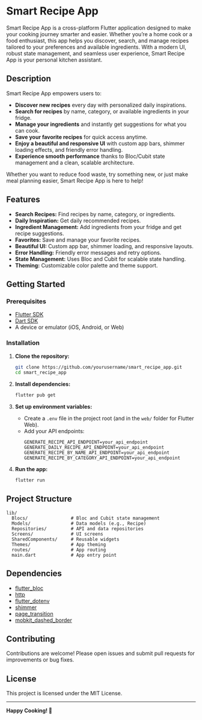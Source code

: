 # Smart Recipe App

Smart Recipe App is a cross-platform Flutter application designed to make your cooking journey smarter and easier. Whether you’re a home cook or a food enthusiast, this app helps you discover, search, and manage recipes tailored to your preferences and available ingredients. With a modern UI, robust state management, and seamless user experience, Smart Recipe App is your personal kitchen assistant.

## Description

Smart Recipe App empowers users to:
- **Discover new recipes** every day with personalized daily inspirations.
- **Search for recipes** by name, category, or available ingredients in your fridge.
- **Manage your ingredients** and instantly get suggestions for what you can cook.
- **Save your favorite recipes** for quick access anytime.
- **Enjoy a beautiful and responsive UI** with custom app bars, shimmer loading effects, and friendly error handling.
- **Experience smooth performance** thanks to Bloc/Cubit state management and a clean, scalable architecture.

Whether you want to reduce food waste, try something new, or just make meal planning easier, Smart Recipe App is here to help!

## Features

- **Search Recipes:** Find recipes by name, category, or ingredients.
- **Daily Inspiration:** Get daily recommended recipes.
- **Ingredient Management:** Add ingredients from your fridge and get recipe suggestions.
- **Favorites:** Save and manage your favorite recipes.
- **Beautiful UI:** Custom app bar, shimmer loading, and responsive layouts.
- **Error Handling:** Friendly error messages and retry options.
- **State Management:** Uses Bloc and Cubit for scalable state handling.
- **Theming:** Customizable color palette and theme support.

## Getting Started

### Prerequisites

- [Flutter SDK](https://flutter.dev/docs/get-started/install)
- [Dart SDK](https://dart.dev/get-dart)
- A device or emulator (iOS, Android, or Web)

### Installation

1. **Clone the repository:**
   ```bash
   git clone https://github.com/yourusername/smart_recipe_app.git
   cd smart_recipe_app
   ```

2. **Install dependencies:**
   ```bash
   flutter pub get
   ```

3. **Set up environment variables:**
   - Create a `.env` file in the project root (and in the `web/` folder for Flutter Web).
   - Add your API endpoints:
     ```
     GENERATE_RECIPE_API_ENDPOINT=your_api_endpoint
     GENERATE_DAILY_RECIPE_API_ENDPOINT=your_api_endpoint
     GENERATE_RECIPE_BY_NAME_API_ENDPOINT=your_api_endpoint
     GENERATE_RECIPE_BY_CATEGORY_API_ENDPOINT=your_api_endpoint
     ```

4. **Run the app:**
   ```bash
   flutter run
   ```

## Project Structure

```
lib/
  Blocs/                # Bloc and Cubit state management
  Models/               # Data models (e.g., Recipe)
  Repositories/         # API and data repositories
  Screens/              # UI screens
  SharedComponents/     # Reusable widgets
  Themes/               # App theming
  routes/               # App routing
  main.dart             # App entry point
```

## Dependencies

- [flutter_bloc](https://pub.dev/packages/flutter_bloc)
- [http](https://pub.dev/packages/http)
- [flutter_dotenv](https://pub.dev/packages/flutter_dotenv)
- [shimmer](https://pub.dev/packages/shimmer)
- [page_transition](https://pub.dev/packages/page_transition)
- [mobkit_dashed_border](https://pub.dev/packages/mobkit_dashed_border)

## Contributing

Contributions are welcome! Please open issues and submit pull requests for improvements or bug fixes.

## License

This project is licensed under the MIT License.

---

**Happy Cooking! 🍳**